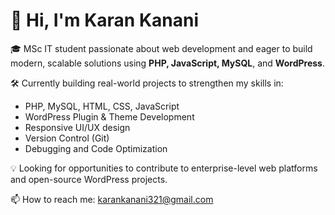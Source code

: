 # 👋 Hi, I'm Karan Kanani

🎓 MSc IT student passionate about web development and eager to build modern, scalable solutions using **PHP, JavaScript, MySQL**, and **WordPress**.

🛠 Currently building real-world projects to strengthen my skills in:
- PHP, MySQL, HTML, CSS, JavaScript
- WordPress Plugin & Theme Development
- Responsive UI/UX design
- Version Control (Git)
- Debugging and Code Optimization

💡 Looking for opportunities to contribute to enterprise-level web platforms and open-source WordPress projects.

📫 How to reach me: karankanani321@gmail.com

